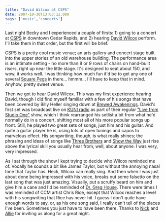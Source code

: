 ```yaml
---
title: "David Wilcox at CSPS"
date: 2007-10-30T13:03:12.000
tags: ['music','concerts']
---
```


Last night Becky and I experienced a couple of firsts: 1) going to a concert at [CSPS](http://www.legionarts.org) in downtown Cedar Rapids, and 2) hearing [David Wilcox](http://www.davidwilcox.com) perform. I'll take them in that order, but the first will be brief.

CSPS is a pretty cool music venue; an arts gallery and concert stage built into the upper stories of an old warehouse building. The performance area is an intimate setting - no more than 8 or 9 rows of chairs on hand-built risers, right up near the little stage. It's designed to seat about 150, and wow, it works well. I was thinking how much fun it'd be to get any one of several [Square Pegs](http://www.squarepegalliance.com) in there... hmmm... I'll have to keep that in mind. Anyhow, pretty sweet venue.

Then we got to hear David Wilcox. This was my first experience hearing David, though I did find myself familiar with a few of his songs that have been covered by Billy Heller singing down at [Brewed Awakenings](http://www.brewedawakeningscr.com). David's first set was broadcast live on [KUNI radio](http://kuniradio.org/) as part of their regular ["Live from Studio One"](http://www.kuniradio.org/kustud.html) show, which I think rearranged his setlist a bit from what he'd normally do in a concert, shifting most all of his more popular songs up front. Still, he played two great sets of songs, just him and his guitar. And quite a guitar player he is, using lots of open tunings and capos to marvelous effect. His songwriting, though, is what really shines; the phrasing and ideas of songs like [Three Brothers](http://davidwilcox.com/index.php?page=news&display=915) and [Show the Way](http://davidwilcox.com/index.php?page=songs&display=253) just rise above the lyrical skill you usually hear from, well, about anyone. I was very, very impressed.

As I sat through the show I kept trying to decide who Wilcox reminded me of. Vocally he sounds a bit like James Taylor, but without the annoying nasal tone that Taylor has. Heck, Wilcox can really sing. And then when I was just about done being impressed with his voice, breaks out some falsetto on the last song that was just amazing. Visually, put a scruffy beard on him and give him a cane and I'd be reminded of [Dr. Greg House](http://www.fox.com/house/). There were times I was reminded of CCM artist Chris Rice, except that Wilcox reaches a level with his songwriting that Rice has never hit. I guess I don't quite have enough words to say, or, as his one song said, I really can't tell of the places I've been. Sometimes you just have to have been there. Thanks to [Nick](http://lapointemusic.com) and [Allie](http://lapointemusic.blogspot.com) for inviting us along for a great night.
